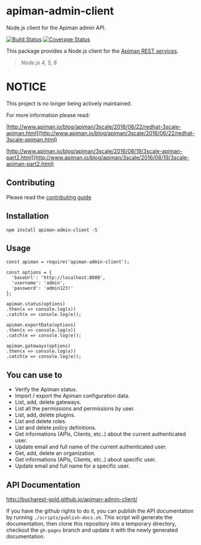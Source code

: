 # apiman-admin-client

Node.js client for the Apiman admin API.

[![Build Status](https://travis-ci.org/bucharest-gold/apiman-admin-client.svg?branch=master)](https://travis-ci.org/bucharest-gold/apiman-admin-client)
[![Coverage Status](https://coveralls.io/repos/github/bucharest-gold/apiman-admin-client/badge.svg?branch=master)](https://coveralls.io/github/bucharest-gold/apiman-admin-client?branch=master)

This package provides a Node.js client for the [Apiman REST services][1].

> _Node.js 4, 5, 6_

# NOTICE

This project is no longer being actively maintained.

For more information please read:

[http://www.apiman.io/blog/apiman/3scale/2016/06/22/redhat-3scale-apiman.html](http://www.apiman.io/blog/apiman/3scale/2016/06/22/redhat-3scale-apiman.html)

[http://www.apiman.io/blog/apiman/3scale/2016/08/19/3scale-apiman-part2.html](http://www.apiman.io/blog/apiman/3scale/2016/08/19/3scale-apiman-part2.html)

## Contributing

Please read the [contributing guide](./CONTRIBUTING.md)

## Installation

    npm install apiman-admin-client -S

## Usage
    const apiman = require('apiman-admin-client');

    const options = {
      'baseUrl': 'http://localhost:8080',
      'username': 'admin',
      'password': 'admin123!'
    };

    apiman.status(options)
    .then(x => console.log(x))
    .catch(e => console.log(e));

    apiman.exportData(options)
    .then(x => console.log(x))
    .catch(e => console.log(e));

    apiman.gateways(options)
    .then(x => console.log(x))
    .catch(e => console.log(e));


## You can use to

* Verify the Apiman status.
* Import / export the Apiman configuration data.
* List, add, delete gateways.
* List all the permissions and permissions by user.
* List, add, delete plugins.
* List and delete roles.
* List and delete policy definitions.
* Get informations (APIs, Clients, etc..) about the current authenticated user.
* Update email and full name of the current authenticated user.
* Get, add, delete an organization. 
* Get informations (APIs, Clients, etc..) about specific user.
* Update email and full name for a specific user.

## API Documentation

http://bucharest-gold.github.io/apiman-admin-client/

If you have the github rights to do it, you can publish the API documentation by running
`./scripts/publish-docs.sh`. This script will generate the documentation, then clone this
repository into a temporary directory, checkout the `gh-pages` branch and update it with
the newly generated documentation.

[1]: http://www.apiman.io/latest/api-manager-restdocs.html